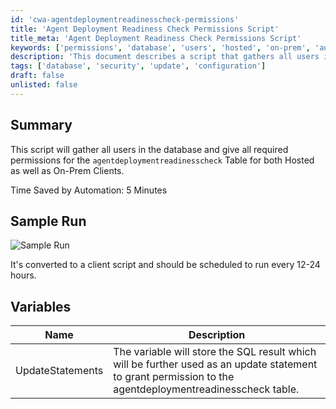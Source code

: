 ```yaml
---
id: 'cwa-agentdeploymentreadinesscheck-permissions'
title: 'Agent Deployment Readiness Check Permissions Script'
title_meta: 'Agent Deployment Readiness Check Permissions Script'
keywords: ['permissions', 'database', 'users', 'hosted', 'on-prem', 'automation']
description: 'This document describes a script that gathers all users in the database and grants the necessary permissions for the agentdeploymentreadinesscheck table for both Hosted and On-Prem Clients. The script is designed to save time by automating the permission assignment process and should be scheduled to run every 12-24 hours.'
tags: ['database', 'security', 'update', 'configuration']
draft: false
unlisted: false
---
```

## Summary

This script will gather all users in the database and give all required permissions for the `agentdeploymentreadinesscheck` Table for both Hosted as well as On-Prem Clients.

Time Saved by Automation: 5 Minutes

## Sample Run

![Sample Run](5078775/docs/12944749/images/18475059)

It's converted to a client script and should be scheduled to run every 12-24 hours.

## Variables

| Name            | Description                                                                                             |
|-----------------|---------------------------------------------------------------------------------------------------------|
| UpdateStatements | The variable will store the SQL result which will be further used as an update statement to grant permission to the agentdeploymentreadinesscheck table. |

